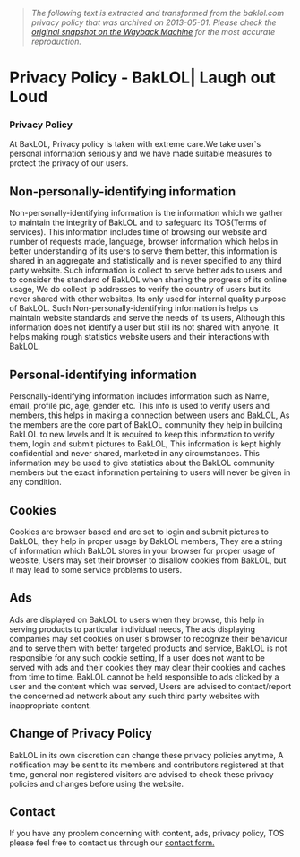 > *The following text is extracted and transformed from the baklol.com privacy policy that was archived on 2013-05-01. Please check the [original snapshot on the Wayback Machine](https://web.archive.org/web/20130501202532id_/http%3A//www.baklol.com/privacy_policy) for the most accurate reproduction.*

# Privacy Policy - BakLOL| Laugh out Loud

### Privacy Policy

At BakLOL, Privacy policy is taken with extreme care.We take user`s personal information seriously and we have made suitable measures to protect the privacy of our users. 

## Non-personally-identifying information

Non-personally-identifying information is the information which we gather to maintain the integrity of BakLOL and to safeguard its TOS(Terms of services). This information includes time of browsing our website and number of requests made, language, browser information which helps in better understanding of its users to serve them better, this information is shared in an aggregate and statistically and is never specified to any third party website. Such information is collect to serve better ads to users and to consider the standard of BakLOL when sharing the progress of its online usage, We do collect Ip addresses to verify the country of users but its never shared with other websites, Its only used for internal quality purpose of BakLOL. Such Non-personally-identifying information is helps us maintain website standards and serve the needs of its users, Although this information does not identify a user but still its not shared with anyone, It helps making rough statistics website users and their interactions with BakLOL. 

## Personal-identifying information

Personally-identifying information includes information such as Name, email, profile pic, age, gender etc. This info is used to verify users and members, this helps in making a connection between users and BakLOL, As the members are the core part of BakLOL community they help in building BakLOL to new levels and It is required to keep this information to verify them, login and submit pictures to BakLOL, This information is kept highly confidential and never shared, marketed in any circumstances. This information may be used to give statistics about the BakLOL community members but the exact information pertaining to users will never be given in any condition. 

## Cookies

Cookies are browser based and are set to login and submit pictures to BakLOL, they help in proper usage by BakLOL members, They are a string of information which BakLOL stores in your browser for proper usage of website, Users may set their browser to disallow cookies from BakLOL, but it may lead to some service problems to users. 

## Ads

Ads are displayed on BakLOL to users when they browse, this help in serving products to particular individual needs, The ads displaying companies may set cookies on user`s browser to recognize their behaviour and to serve them with better targeted products and service, BakLOL is not responsible for any such cookie setting, If a user does not want to be served with ads and their cookies they may clear their cookies and caches from time to time. BakLOL cannot be held responsible to ads clicked by a user and the content which was served, Users are advised to contact/report the concerned ad network about any such third party websites with inappropriate content. 

## Change of Privacy Policy

BakLOL in its own discretion can change these privacy policies anytime, A notification may be sent to its members and contributors registered at that time, general non registered visitors are advised to check these privacy policies and changes before using the website. 

## Contact

If you have any problem concerning with content, ads, privacy policy, TOS please feel free to contact us through our [contact form.](http://www.baklol.com/contact)

